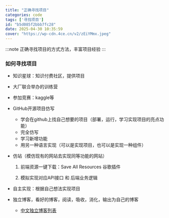 ```yaml
---
title: "正确寻找项目"
categories: code
tags: ['寻找项目']
id: "b5d085f2bbb7fc28"
date: 2025-04-30 10:35:59
cover: "https://wp-cdn.4ce.cn/v2/zEiYMmx.jpeg"
---
```


:::note
正确寻找项目的方式方法，丰富项目经验
:::

### 如何寻找项目

- 知识星球：知识付费社区，提供项目

- 大厂联合举办的训练营
- 参加竞赛：kaggle等
- GitHub开源项目仿写
    - 学会在github上找自己想要的项目（部署，运行，学习实现项目的亮点功能）
    - 完全仿写
    - 学习新增功能
    - 用另一种语言实现（可以是实现项目，也可以是实现一种组件）
- 仿站（模仿现有的网站去实现同等功能的网站）
    1. 前端资源一键下载：Save All Resources 谷歌插件

    2. 模拟实现对应API接口 和 后端业务逻辑

- 自主实现：根据自己想法实现项目

- 独立博客，看好的博客，阅读，吸收，消化，输出为自己的博客
    - [中文独立博客列表](https://github.com/1onetw/chinese-independent-blogs)
    